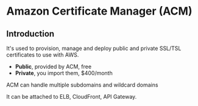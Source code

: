 # Amazon Certificate Manager (ACM) #

## Introduction ##

It's used to provision, manage and deploy public and private SSL/TSL certificates to use with AWS.

* **Public**, provided by ACM, free
* **Private**, you import them, $400/month

ACM can handle multiple subdomains and wildcard domains

It can be attached to ELB, CloudFront, API Gateway.
